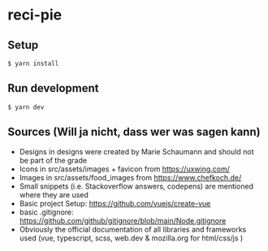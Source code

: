 # reci-pie

## Setup

```console
$ yarn install
```

## Run development

```console
$ yarn dev
```

## Sources (Will ja nicht, dass wer was sagen kann)

-   Designs in designs were created by Marie Schaumann and should not be part of the grade
-   Icons in src/assets/images + favicon from https://uxwing.com/
-   Images in src/assets/food_images from https://www.chefkoch.de/
-   Small snippets (i.e. Stackoverflow answers, codepens) are mentioned where they are used
-   Basic project Setup: https://github.com/vuejs/create-vue
-   basic .gitignore: https://github.com/github/gitignore/blob/main/Node.gitignore
-   Obviously the official documentation of all libraries and frameworks used (vue, typescript, scss, web.dev & mozilla.org for html/css/js )
